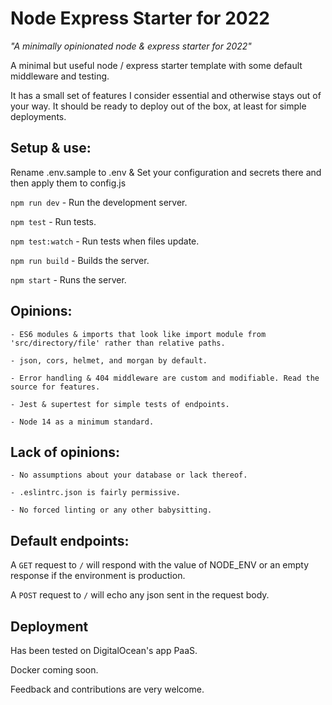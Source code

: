 # Node Express Starter for 2022

*"A minimally opinionated node & express starter for 2022"*

A minimal but useful node / express starter template with some default
middleware and testing.

It has a small set of features I consider essential and otherwise stays out of your way. It should be ready to deploy out of the box, at least for simple deployments.

## Setup & use:

Rename .env.sample to .env & Set your configuration and secrets there and
then apply them to config.js

`npm run dev` - Run the development server.

`npm test` - Run tests.

`npm test:watch` - Run tests when files update.

`npm run build` - Builds the server.

`npm start` - Runs the server.
## Opinions:

    - ES6 modules & imports that look like import module from 'src/directory/file' rather than relative paths.

    - json, cors, helmet, and morgan by default.

    - Error handling & 404 middleware are custom and modifiable. Read the source for features.

    - Jest & supertest for simple tests of endpoints.

    - Node 14 as a minimum standard.

## Lack of opinions:

    - No assumptions about your database or lack thereof.

    - .eslintrc.json is fairly permissive.

    - No forced linting or any other babysitting.

## Default endpoints:

A `GET` request to `/` will respond with the value of NODE_ENV or an empty
response if the environment is production.

A `POST` request to `/` will echo any json sent in the request body.

## Deployment

Has been tested on DigitalOcean's app PaaS.

Docker coming soon.

Feedback and contributions are very welcome.